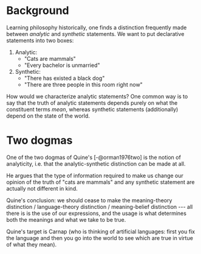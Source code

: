 
# Background

Learning philosophy historically, one finds a distinction frequently made between *analytic* and *synthetic* statements. We want to put declarative statements into two boxes:

1. Analytic:
   - "Cats are mammals"
   - "Every bachelor is unmarried"
2. Synthetic:
   - "There has existed a black dog"
   - "There are three people in this room right now"

How would we characterize analytic statements? One common way is to say that the truth of analytic statements depends purely on what the constituent terms *mean*, whereas synthetic statements (additionally) depend on the state of the world.

# Two dogmas

One of the two dogmas of Quine's [-@orman1976two] is the notion of analyticity, i.e. that the analytic-synthetic distinction can be made at all.

He argues that the type of information required to make us change our opinion of the truth of "cats are mammals" and any synthetic statement are actually not different in kind.

Quine's conclusion: we should cease to make the meaning-theory distinction / language-theory distinction / meaning-belief distinction --- all there is is the use of our expressions, and the usage is what determines both the meanings and what we take to be true.

Quine's target is Carnap (who is thinking of artificial languages: first you fix the language and then you go into the world to see which are true in virtue of what they mean).